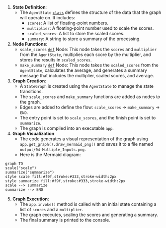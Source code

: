 
1.  **State Definition**:
    *   The `AgentState` [`class`](01-Graphs/04-Multiple_Inputs.ipynb:8) defines the structure of the data that the graph will operate on. It includes:
        *   `scores`: A list of floating-point numbers.
        *   `multiplier`: A floating-point number used to scale the scores.
        *   `scaled_scores`: A list to store the scaled scores.
        *   `summary`: A string to store a summary of the processing.
2.  **Node Functions**:
    *   `scale_scores` [`def`](01-Graphs/04-Multiple_Inputs.ipynb:20) Node: This node takes the `scores` and `multiplier` from the `AgentState`, multiplies each score by the multiplier, and stores the results in `scaled_scores`.
    *   `make_summary` [`def`](01-Graphs/04-Multiple_Inputs.ipynb:36) Node: This node takes the `scaled_scores` from the `AgentState`, calculates the average, and generates a summary message that includes the multiplier, scaled scores, and average.
3.  **Graph Creation**:
    *   A `StateGraph` is created using the `AgentState` to manage the state transitions.
    *   The `scale_scores` and `make_summary` functions are added as nodes to the graph.
    *   Edges are added to define the flow: `scale_scores` -> `make_summary` -> `END`.
    *   The entry point is set to `scale_scores`, and the finish point is set to `summarize`.
    *   The graph is compiled into an executable `app`.
4.  **Graph Visualization**:
    *   The code generates a visual representation of the graph using `app.get_graph().draw_mermaid_png()` and saves it to a file named `output/04-Multiple_Inputs.png`.
    *   Here is the Mermaid diagram:

```mermaid
graph TD
scale("scale")
summarize("summarize")
style scale fill:#f9f,stroke:#333,stroke-width:2px
style summarize fill:#f9f,stroke:#333,stroke-width:2px
scale --> summarize
summarize --> END
```

5.  **Graph Execution**:
    *   The `app.invoke()` method is called with an initial state containing a list of `scores` and a `multiplier`.
    *   The graph executes, scaling the scores and generating a summary.
    *   The final summary is printed to the console.